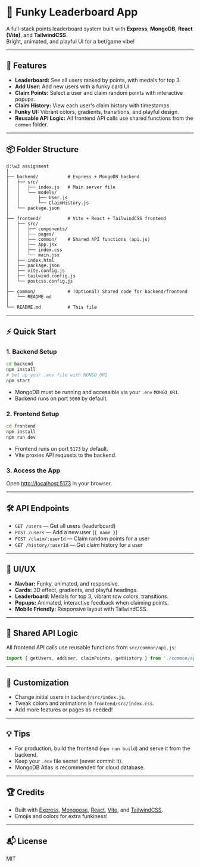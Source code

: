 # 🎰 Funky Leaderboard App

A full-stack points leaderboard system built with **Express**, **MongoDB**, **React (Vite)**, and **TailwindCSS**.  
Bright, animated, and playful UI for a bet/game vibe!

---

## 🚀 Features

- **Leaderboard:** See all users ranked by points, with medals for top 3.
- **Add User:** Add new users with a funky card UI.
- **Claim Points:** Select a user and claim random points with interactive popups.
- **Claim History:** View each user's claim history with timestamps.
- **Funky UI:** Vibrant colors, gradients, transitions, and playful design.
- **Reusable API Logic:** All frontend API calls use shared functions from the `common` folder.

---

## 📦 Folder Structure

```
d:\w3 assignment
│
├── backend/           # Express + MongoDB backend
│   ├── src/
│   │   ├── index.js   # Main server file
│   │   └── models/
│   │       ├── User.js
│   │       └── ClaimHistory.js
│   └── package.json
│
├── frontend/          # Vite + React + TailwindCSS frontend
│   ├── src/
│   │   ├── components/
│   │   ├── pages/
│   │   ├── common/    # Shared API functions (api.js)
│   │   ├── App.jsx
│   │   ├── index.css
│   │   └── main.jsx
│   ├── index.html
│   ├── package.json
│   ├── vite.config.js
│   ├── tailwind.config.js
│   └── postcss.config.js
│
├── common/            # (Optional) Shared code for backend/frontend
│   └── README.md
│
└── README.md          # This file
```

---

## ⚡ Quick Start

### 1. Backend Setup

```sh
cd backend
npm install
# Set up your .env file with MONGO_URI
npm start
```

- MongoDB must be running and accessible via your `.env` `MONGO_URI`.
- Backend runs on port `5000` by default.

### 2. Frontend Setup

```sh
cd frontend
npm install
npm run dev
```

- Frontend runs on port `5173` by default.
- Vite proxies API requests to the backend.

### 3. Access the App

Open [http://localhost:5173](http://localhost:5173) in your browser.

---

## 🛠️ API Endpoints

- `GET /users` — Get all users (leaderboard)
- `POST /users` — Add a new user (`{ name }`)
- `POST /claim/:userId` — Claim random points for a user
- `GET /history/:userId` — Get claim history for a user

---

## 🎨 UI/UX

- **Navbar:** Funky, animated, and responsive.
- **Cards:** 3D effect, gradients, and playful headings.
- **Leaderboard:** Medals for top 3, vibrant row colors, transitions.
- **Popups:** Animated, interactive feedback when claiming points.
- **Mobile Friendly:** Responsive layout with TailwindCSS.

---

## 🧩 Shared API Logic

All frontend API calls use reusable functions from `src/common/api.js`:

```js
import { getUsers, addUser, claimPoints, getHistory } from './common/api'
```

---

## 📝 Customization

- Change initial users in `backend/src/index.js`.
- Tweak colors and animations in `frontend/src/index.css`.
- Add more features or pages as needed!

---

## 💡 Tips

- For production, build the frontend (`npm run build`) and serve it from the backend.
- Keep your `.env` file secret (never commit it).
- MongoDB Atlas is recommended for cloud database.

---

## 🏆 Credits

- Built with [Express](https://expressjs.com/), [Mongoose](https://mongoosejs.com/), [React](https://react.dev/), [Vite](https://vitejs.dev/), and [TailwindCSS](https://tailwindcss.com/).
- Emojis and colors for extra funkiness!

---

## 📬 License

MIT

